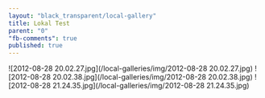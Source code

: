 ```yaml
---
layout: "black_transparent/local-gallery"
title: Lokal Test
parent: "0"
"fb-comments": true
published: true
---
```

![2012-08-28 20.02.27.jpg](/local-galleries/img/2012-08-28 20.02.27.jpg)
![2012-08-28 20.02.38.jpg](/local-galleries/img/2012-08-28 20.02.38.jpg)
![2012-08-28 21.24.35.jpg](/local-galleries/img/2012-08-28 21.24.35.jpg)